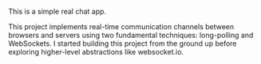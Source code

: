 This is a simple real chat app.

This project implements real-time communication channels between browsers and servers using two fundamental techniques: long-polling and WebSockets. I started building this project from the ground up before exploring higher-level abstractions like websocket.io.
